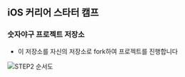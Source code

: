 ## iOS 커리어 스타터 캠프

### 숫자야구 프로젝트 저장소

- 이 저장소를 자신의 저장소로 fork하여 프로젝트를 진행합니다

![STEP2 순서도](https://github.com/woohyeon3382/ios-number-baseball/assets/125941932/c21d3337-ca27-4b07-b1f4-2a953f1768bb)
